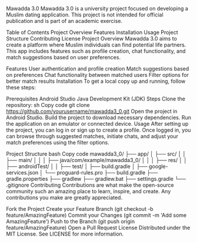 Mawadda 3.0
Mawadda 3.0 is a university project focused on developing a Muslim dating application. This project is not intended for official publication and is part of an academic exercise.

Table of Contents
Project Overview
Features
Installation
Usage
Project Structure
Contributing
License
Project Overview
Mawadda 3.0 aims to create a platform where Muslim individuals can find potential life partners. This app includes features such as profile creation, chat functionality, and match suggestions based on user preferences.

Features
User authentication and profile creation
Match suggestions based on preferences
Chat functionality between matched users
Filter options for better match results
Installation
To get a local copy up and running, follow these steps:

Prerequisites
Android Studio
Java Development Kit (JDK)
Steps
Clone the repository:
sh
Copy code
git clone https://github.com/yourusername/mawadda3_0.git
Open the project in Android Studio.
Build the project to download necessary dependencies.
Run the application on an emulator or connected device.
Usage
After setting up the project, you can log in or sign up to create a profile. Once logged in, you can browse through suggested matches, initiate chats, and adjust your match preferences using the filter options.

Project Structure
bash
Copy code
mawadda3_0/
├── app/
│   ├── src/
│   │   ├── main/
│   │   │   ├── java/com/example/mawadda3_0/
│   │   │   ├── res/
│   │   ├── androidTest/
│   │   ├── test/
│   ├── build.gradle
│   ├── google-services.json
│   └── proguard-rules.pro
├── build.gradle
├── gradle.properties
├── gradlew
├── gradlew.bat
├── settings.gradle
└── .gitignore
Contributing
Contributions are what make the open-source community such an amazing place to learn, inspire, and create. Any contributions you make are greatly appreciated.

Fork the Project
Create your Feature Branch (git checkout -b feature/AmazingFeature)
Commit your Changes (git commit -m 'Add some AmazingFeature')
Push to the Branch (git push origin feature/AmazingFeature)
Open a Pull Request
License
Distributed under the MIT License. See LICENSE for more information.
